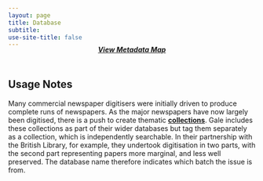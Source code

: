 ```yaml
---
layout: page
title: Database
subtitle:  
use-site-title: false
---
```


<h4 style="text-align:center;font-style:italic;margin-top:-20px;margin-bottom:50px;"><a href="../../maps/database">View Metadata Map</a></h4>

## Usage Notes

Many commercial newspaper digitisers were initially driven to produce
complete runs of newspapers. As the major newspapers have now largely
been digitised, there is a push to create thematic <a href="https://www.digitisednewspapers.net/glossary/sub-collection/">**collections**</a>. Gale
includes these collections as part of their wider databases but tag them
separately as a collection, which is independently searchable. In their
partnership with the British Library, for example, they undertook
digitisation in two parts, with the second part representing papers more
marginal, and less well preserved. The database name therefore indicates
which batch the issue is from.
